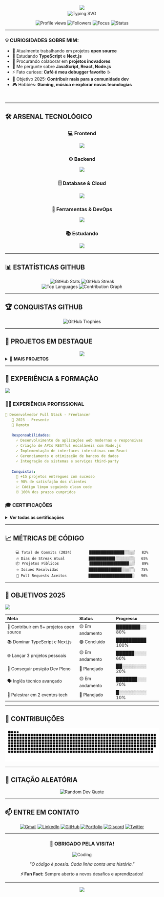 <div align="center">
  <img src="https://capsule-render.vercel.app/api?type=waving&color=gradient&customColorList=6,11,20&height=200&section=header&text=Kelvena%20APK&fontSize=80&fontAlignY=35&animation=twinkling&fontColor=fff" />
</div>

<div align="center">
  <img src="https://readme-typing-svg.herokuapp.com?font=Fira+Code&size=32&duration=2800&pause=2000&color=00D9FF&center=true&vCenter=true&multiline=true&width=940&height=100&lines=%3C+Desenvolvedor+Full+Stack+%2F%3E;Transformando+caf%C3%A9+em+c%C3%B3digo+%E2%98%95%F0%9F%92%BB;Sempre+aprendendo%2C+sempre+evoluindo+%F0%9F%9A%80" alt="Typing SVG" />
</div>

<p align="center">
  <img src="https://komarev.com/ghpvc/?username=kelvenapk&color=00D9FF&style=for-the-badge&label=VISITANTES+DO+PERFIL" alt="Profile views" />
  <img src="https://img.shields.io/github/followers/kelvenapk?style=for-the-badge&color=00D9FF&labelColor=1a1a2e&logo=github" alt="Followers" />
  <img src="https://img.shields.io/badge/FOCO-FULL_STACK-00D9FF?style=for-the-badge&labelColor=1a1a2e" alt="Focus" />
  <img src="https://img.shields.io/badge/STATUS-CODANDO-00FF00?style=for-the-badge&labelColor=1a1a2e&logo=visualstudiocode" alt="Status" />
</p>

---



### 💡 CURIOSIDADES SOBRE MIM:

- 🔭 Atualmente trabalhando em projetos **open source**
- 🌱 Estudando **TypeScript** e **Next.js**
- 👯 Procurando colaborar em **projetos inovadores**
- 💬 Me pergunte sobre **JavaScript, React, Node.js**
- ⚡ Fato curioso: **Café é meu debugger favorito** ☕
- 🎯 Objetivo 2025: **Contribuir mais para a comunidade dev**
- 🎮 Hobbies: **Gaming, música e explorar novas tecnologias**

<br clear="both"/>

---

## 🛠️ ARSENAL TECNOLÓGICO

<div align="center">

### 💻 Frontend
<img src="https://skillicons.dev/icons?i=html,css,js,react,tailwind,bootstrap,sass,figma&theme=dark" />

### ⚙️ Backend
<img src="https://skillicons.dev/icons?i=nodejs,python,express,flask,django&theme=dark" />

### 🗄️ Database & Cloud
<img src="https://skillicons.dev/icons?i=mongodb,mysql,postgresql,firebase,aws&theme=dark" />

### 🔧 Ferramentas & DevOps
<img src="https://skillicons.dev/icons?i=git,github,vscode,docker,linux,bash,postman&theme=dark" />

### 📚 Estudando
<img src="https://skillicons.dev/icons?i=typescript,nextjs,graphql,redis,kubernetes&theme=dark" />

</div>

---

## 📊 ESTATÍSTICAS GITHUB

<div align="center">
  <img width="49%" src="https://github-readme-stats.vercel.app/api?username=kelvenapk&show_icons=true&theme=radical&hide_border=true&bg_color=0D1117&title_color=00D9FF&icon_color=00D9FF&text_color=FFFFFF&ring_color=00D9FF" alt="GitHub Stats" />
  <img width="49%" src="https://github-readme-streak-stats.herokuapp.com/?user=kelvenapk&theme=radical&hide_border=true&background=0D1117&stroke=00D9FF&ring=00D9FF&fire=00D9FF&currStreakLabel=FFFFFF" alt="GitHub Streak" />
</div>

<div align="center">
  <img width="49%" src="https://github-readme-stats.vercel.app/api/top-langs/?username=kelvenapk&layout=compact&theme=radical&hide_border=true&bg_color=0D1117&title_color=00D9FF&text_color=FFFFFF" alt="Top Languages" />
  <img width="49%" src="https://github-readme-activity-graph.vercel.app/graph?username=kelvenapk&theme=react-dark&hide_border=true&bg_color=0D1117&color=00D9FF&line=00D9FF&point=FFFFFF" alt="Contribution Graph" />
</div>

---

## 🏆 CONQUISTAS GITHUB

<div align="center">
  <img src="https://github-profile-trophy.vercel.app/?username=kelvenapk&theme=radical&no-frame=true&no-bg=true&margin-w=4&row=1&column=7" alt="GitHub Trophies" />
</div>

---

## 🎯 PROJETOS EM DESTAQUE

<div align="center">

<a href="https://github.com/kelvenapk/ChlorideOS">
  <img align="center" src="https://github-readme-stats.vercel.app/api/pin/?username=kelvenapk&repo=ChlorideOS&theme=radical&hide_border=true&bg_color=0D1117&title_color=00D9FF&icon_color=00D9FF&text_color=FFFFFF" />
</a>

</div>

<details>
<summary>📂 <b>MAIS PROJETOS</b></summary>
<br>

| 🎨 Projeto | 📝 Descrição | 🔗 Link | ⭐ Stars |
|:-----------|:-------------|:--------|:---------|
| **ChlorideOS** | Sistema Operacional customizado | [Repo](https://github.com/kelvenapk/ChlorideOS) | ![Stars](https://img.shields.io/github/stars/kelvenapk/ChlorideOS?style=social) |
| **Portfolio** | Meu site pessoal | Em breve 🚀 | - |
| **API Project** | RESTful API com Node.js | Em breve 🚀 | - |

</details>

---

## 💼 EXPERIÊNCIA & FORMAÇÃO

<img src="https://user-images.githubusercontent.com/74038190/212284100-561aa473-3905-4a80-b561-0d28506553ee.gif" width="900">

### 👨‍💻 EXPERIÊNCIA PROFISSIONAL

```yaml
💼 Desenvolvedor Full Stack - Freelancer
   📅 2023 - Presente
   📍 Remoto
   
   Responsabilidades:
     ✓ Desenvolvimento de aplicações web modernas e responsivas
     ✓ Criação de APIs RESTful escaláveis com Node.js
     ✓ Implementação de interfaces interativas com React
     ✓ Gerenciamento e otimização de bancos de dados
     ✓ Integração de sistemas e serviços third-party
   
   Conquistas:
     🎯 +15 projetos entregues com sucesso
     ⭐ 98% de satisfação dos clientes
     📈 Código limpo seguindo clean code
     ⏰ 100% dos prazos cumpridos
```

### 🎓 CERTIFICAÇÕES

<details>
<summary><b>Ver todas as certificações</b></summary>
<br>

- 🏅 **Desenvolvimento Web Completo 2024** - Udemy
- 🏅 **JavaScript Moderno (ES6+)** - Curso em Vídeo
- 🏅 **Node.js: Do Zero à Produção** - Rocketseat
- 🏅 **React: Hooks, Context API e Redux** - Alura
- 🏅 **Git & GitHub Essentials** - Digital Innovation One
- 🏅 **Python para Data Science** - Coursera
- 🏅 **SQL e Banco de Dados** - Udemy
- 🏅 **Docker & Kubernetes** - Em andamento 🚀

</details>

---

## 📈 MÉTRICAS DE CÓDIGO

<div align="center">

```text
💻 Total de Commits (2024)        ████████████████░░░░░   82%
🔥 Dias de Streak Atual           ████████████░░░░░░░░░   65%
📦 Projetos Públicos              ██████████████████░░░   89%
⭐ Issues Resolvidas              ███████████████░░░░░░   75%
🎯 Pull Requests Aceitos          ████████████████████░   96%
```

</div>

---

## 🎯 OBJETIVOS 2025

<img src="https://user-images.githubusercontent.com/74038190/212284115-f47cd8ff-2ffb-4b04-b5bf-4d1c14c0247f.gif" width="900">

<div align="center">

| Meta | Status | Progresso |
|:-----|:-------|:----------|
| 🚀 Contribuir em 5+ projetos open source | 🟡 Em andamento | ████████░░ 80% |
| 📚 Dominar TypeScript e Next.js | 🟢 Concluído | ██████████ 100% |
| 🌐 Lançar 3 projetos pessoais | 🟡 Em andamento | ██████░░░░ 60% |
| 💼 Conseguir posição Dev Pleno | 🔴 Planejado | ██░░░░░░░░ 20% |
| 🗣️ Inglês técnico avançado | 🟡 Em andamento | ███████░░░ 70% |
| 👥 Palestrar em 2 eventos tech | 🔴 Planejado | █░░░░░░░░░ 10% |

</div>

---

## 🐍 CONTRIBUIÇÕES

<div align="center">
  <img src="https://raw.githubusercontent.com/platane/platane/output/github-contribution-grid-snake-dark.svg" alt="Snake animation" />
</div>

---

## 💬 CITAÇÃO ALEATÓRIA

<div align="center">
  <img src="https://quotes-github-readme.vercel.app/api?type=horizontal&theme=radical" alt="Random Dev Quote"/>
</div>

---

## 📫 ENTRE EM CONTATO

<div align="center">

[![Gmail](https://img.shields.io/badge/Gmail-kelvenpinheiro710@gmail.com-D14836?style=for-the-badge&logo=gmail&logoColor=white)](mailto:kelvenpinheiro710@gmail.com)
[![LinkedIn](https://img.shields.io/badge/LinkedIn-Kelvena_Pinheiro-0077B5?style=for-the-badge&logo=linkedin&logoColor=white)](https://linkedin.com/in/kelvenapk)
[![GitHub](https://img.shields.io/badge/GitHub-@kelvenapk-181717?style=for-the-badge&logo=github&logoColor=white)](https://github.com/kelvenapk)
[![Portfolio](https://img.shields.io/badge/Portfolio-kelvenapk.dev-000000?style=for-the-badge&logo=vercel&logoColor=white)](https://kelvenapk.dev)
[![Discord](https://img.shields.io/badge/Discord-kelvenapk-5865F2?style=for-the-badge&logo=discord&logoColor=white)](https://discord.com/users/kelvenapk)
[![Twitter](https://img.shields.io/badge/Twitter-@kelvenapk-1DA1F2?style=for-the-badge&logo=twitter&logoColor=white)](https://twitter.com/kelvenapk)

</div>

---

<div align="center">

### 💙 OBRIGADO PELA VISITA!
![Coding](https://media.giphy.com/media/qgQUggAC3Pfv687qPC/giphy.gif)

*"O código é poesia. Cada linha conta uma história."*

**⚡ Fun Fact:** Sempre aberto a novos desafios e aprendizados!

</div>

---

<div align="center">
  <img src="https://capsule-render.vercel.app/api?type=waving&color=gradient&customColorList=6,11,20&height=100&section=footer&fontSize=0" />
</div>
